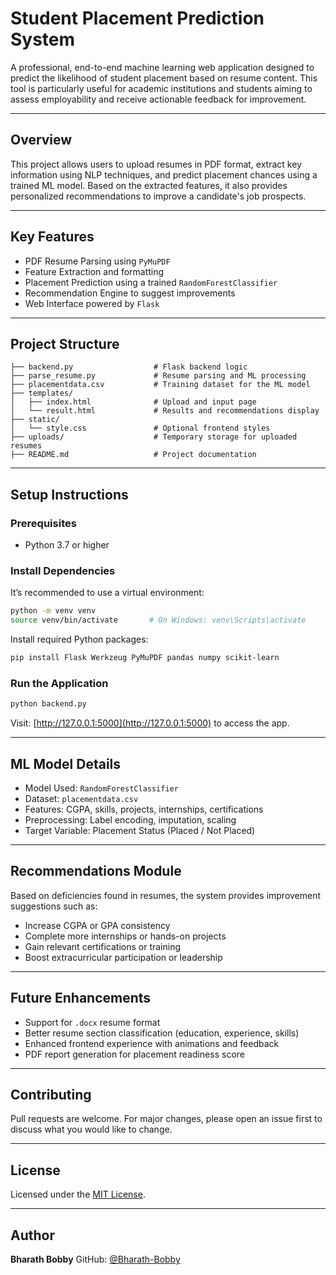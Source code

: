 # Student Placement Prediction System

A professional, end-to-end machine learning web application designed to predict the likelihood of student placement based on resume content. This tool is particularly useful for academic institutions and students aiming to assess employability and receive actionable feedback for improvement.

---

## Overview

This project allows users to upload resumes in PDF format, extract key information using NLP techniques, and predict placement chances using a trained ML model. Based on the extracted features, it also provides personalized recommendations to improve a candidate's job prospects.

---

## Key Features

* PDF Resume Parsing using `PyMuPDF`
* Feature Extraction and formatting
* Placement Prediction using a trained `RandomForestClassifier`
* Recommendation Engine to suggest improvements
* Web Interface powered by `Flask`

---

## Project Structure

```
├── backend.py                  # Flask backend logic
├── parse_resume.py             # Resume parsing and ML processing
├── placementdata.csv           # Training dataset for the ML model
├── templates/
│   ├── index.html              # Upload and input page
│   └── result.html             # Results and recommendations display
├── static/
│   └── style.css               # Optional frontend styles
├── uploads/                    # Temporary storage for uploaded resumes
├── README.md                   # Project documentation
```

---

## Setup Instructions

### Prerequisites

* Python 3.7 or higher

### Install Dependencies

It’s recommended to use a virtual environment:

```bash
python -m venv venv
source venv/bin/activate       # On Windows: venv\Scripts\activate
```

Install required Python packages:

```bash
pip install Flask Werkzeug PyMuPDF pandas numpy scikit-learn
```

### Run the Application

```bash
python backend.py
```

Visit: [http://127.0.0.1:5000](http://127.0.0.1:5000) to access the app.

---

## ML Model Details

* Model Used: `RandomForestClassifier`
* Dataset: `placementdata.csv`
* Features: CGPA, skills, projects, internships, certifications
* Preprocessing: Label encoding, imputation, scaling
* Target Variable: Placement Status (Placed / Not Placed)

---

## Recommendations Module

Based on deficiencies found in resumes, the system provides improvement suggestions such as:

* Increase CGPA or GPA consistency
* Complete more internships or hands-on projects
* Gain relevant certifications or training
* Boost extracurricular participation or leadership

---

## Future Enhancements

* Support for `.docx` resume format
* Better resume section classification (education, experience, skills)
* Enhanced frontend experience with animations and feedback
* PDF report generation for placement readiness score

---

## Contributing

Pull requests are welcome. For major changes, please open an issue first to discuss what you would like to change.

---

## License

Licensed under the [MIT License](LICENSE).

---

## Author

**Bharath Bobby**
GitHub: [@Bharath-Bobby](https://github.com/Bharath-Bobby)
